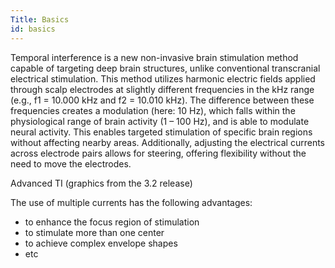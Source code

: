 ```yaml
---
Title: Basics
id: basics
---
```


Temporal interference is a new non-invasive brain stimulation method capable of targeting deep brain structures, unlike conventional transcranial electrical stimulation.
This method utilizes harmonic electric fields applied through scalp electrodes at slightly different frequencies in the kHz range (e.g., f1 = 10.000 kHz and f2 = 10.010 kHz). The difference between these frequencies creates a modulation (here: 10 Hz), which falls within the physiological range of brain activity (1 – 100 Hz), and is able to modulate neural activity. This enables targeted stimulation of specific brain regions without affecting nearby areas. Additionally, adjusting the electrical currents across electrode pairs allows for steering, offering flexibility without the need to move the electrodes.

Advanced TI (graphics from the 3.2 release)

The use of multiple currents has the following advantages:

* to enhance the focus region of stimulation 
* to stimulate more than one center
* to achieve complex envelope shapes
* etc
